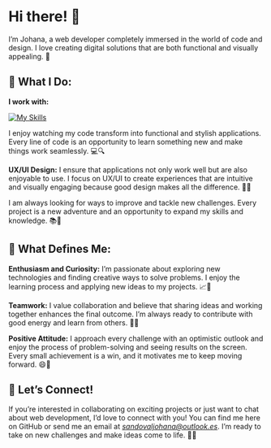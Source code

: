 # Hi there! 👋
I’m Johana, a web developer completely immersed in the world of code and design. I love creating digital solutions that are both functional and visually appealing. 🚀


## 🚀 What I Do: 
**I work with:**

[![My Skills](https://skillicons.dev/icons?i=js,css,html,figma,react,netlify,webpack,babel,vite,tailwind)](https://skillicons.dev) 

I enjoy watching my code transform into functional and stylish applications. Every line of code is an opportunity to learn something new and make things work seamlessly. 💻🔍

**UX/UI Design:** I ensure that applications not only work well but are also enjoyable to use. I focus on UX/UI to create experiences that are intuitive and visually engaging because good design makes all the difference. 🎨✨

I am always looking for ways to improve and tackle new challenges. Every project is a new adventure and an opportunity to expand my skills and knowledge. 📚💪
## 🎨 What Defines Me:

**Enthusiasm and Curiosity:** I’m passionate about exploring new technologies and finding creative ways to solve problems. I enjoy the learning process and applying new ideas to my projects. 📈🔧

**Teamwork:** I value collaboration and believe that sharing ideas and working together enhances the final outcome. I’m always ready to contribute with good energy and learn from others. 🤝😊

**Positive Attitude:** I approach every challenge with an optimistic outlook and enjoy the process of problem-solving and seeing results on the screen. Every small achievement is a win, and it motivates me to keep moving forward. 😄🎉
## 🔗 Let’s Connect!

If you’re interested in collaborating on exciting projects or just want to chat about web development, I’d love to connect with you! You can find me here on GitHub or send me an email at *sandovaljohana@outlook.es*. I’m ready to take on new challenges and make ideas come to life. 📩🚀
